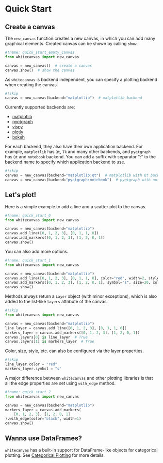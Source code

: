 # Quick Start

## Create a canvas

The `new_canvas` function creates a new canvas, in which you can add many graphical
elements. Created canvas can be shown by calling `show`.

``` python
#!name: quick_start_empty_canvas
from whitecanvas import new_canvas

canvas = new_canvas()  # create a canvas
canvas.show()  # show the canvas
```

As `whitecanvas` is backend independent, you can specify a plotting backend when
creating the canvas.

``` python
#!skip
canvas = new_canvas(backend="matplotlib")  # matplotlib backend
```

Currently supported backends are:

- [matplotlib](https://matplotlib.org/)
- [pyqtgraph](http://www.pyqtgraph.org/)
- [vispy](http://vispy.org/)
- [plotly](https://plot.ly/python/)
- [bokeh](https://bokeh.pydata.org/en/latest/)

For each backend, they also have their own application backend. For example,
`matplotlib` has `Qt`, `Tk` and many other backends, and `pyqtgraph` has `Qt` and
`notebook` backend. You can add a suffix with separator ":" to the backend name to
specify which application backend to use.

``` python
#!skip
canvas = new_canvas(backend="matplotlib:qt")  # matplotlib with Qt backend
canvas = new_canvas(backend="pyqtgraph:notebook")  # pyqtgraph with notebook backend
```

## Let's plot!

Here is a simple example to add a line and a scatter plot to the canvas.

``` python
#!name: quick_start_0
from whitecanvas import new_canvas

canvas = new_canvas(backend="matplotlib")
canvas.add_line([0, 1, 2, 3], [0, 1, 1, 0])
canvas.add_markers([0, 1, 2, 3], [1, 2, 0, 1])
canvas.show()
```

You can also add more options.

``` python
#!name: quick_start_1
from whitecanvas import new_canvas

canvas = new_canvas(backend="matplotlib")
canvas.add_line([0, 1, 2, 3], [0, 1, 1, 0], color="red", width=2, style=":")
canvas.add_markers([0, 1, 2, 3], [1, 2, 0, 1], symbol="s", size=20, color="blue")
canvas.show()
```

Methods always return a `Layer` object (with minor exceptions), which is also added to
the list-like `layers` attribute of the canvas.

``` python
#!skip
from whitecanvas import new_canvas

canvas = new_canvas(backend="matplotlib")
line_layer = canvas.add_line([0, 1, 2, 3], [0, 1, 1, 0])
markers_layer = canvas.add_markers([0, 1, 2, 3], [1, 2, 0, 1])
canvas.layers[0] is line_layer  # True
canvas.layers[1] is markers_layer  # True
```

Color, size, style, etc. can also be configured via the layer properties.

``` python
#!skip
line_layer.color = "red"
markers_layer.symbol = "s"
```

A major difference between `whitecanvas` and other plotting libraries is that all the
edge properties are set using `with_edge` method.

``` python
#!name: quick_start_2
from whitecanvas import new_canvas

canvas = new_canvas(backend="matplotlib")
markers_layer = canvas.add_markers(
    [0, 1, 2, 3], [1, 2, 0, 1]
).with_edge(color="black", width=1)
canvas.show()
```

## Wanna use DataFrames?

`whitecanvas` has a built-in support for DataFrame-like objects for categorical
plotting. See [Categorical Plotting](categorical/index.md) for more details.
